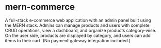 # mern-commerce
A full-stack e-commerce web application with an admin panel built using the MERN stack. Admins can manage products and users with complete CRUD operations, view a dashboard, and organize products category-wise. On the user side, products are displayed by category, and users can add items to their cart. (No payment gateway integration included.)
